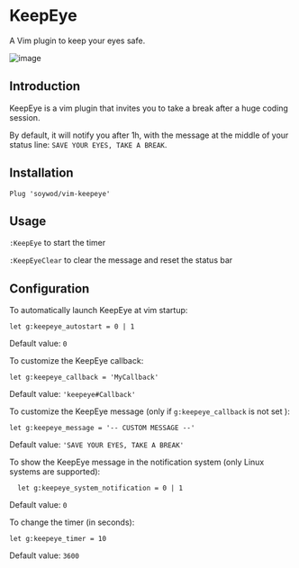 # KeepEye

A Vim plugin to keep your eyes safe.

![image](https://user-images.githubusercontent.com/10437171/40429072-0ca8f20e-5ea2-11e8-8e19-0a1a0728caf1.png)

## Introduction

KeepEye is a vim plugin that invites you to take a break after a huge coding session.

By default, it will notify you after 1h, with the message at the middle of your status line: `SAVE YOUR EYES, TAKE A BREAK`.

## Installation

```viml
Plug 'soywod/vim-keepeye'
```

## Usage

`:KeepEye` to start the timer

`:KeepEyeClear` to clear the message and reset the status bar

## Configuration

To automatically launch KeepEye at vim startup:

```viml
let g:keepeye_autostart = 0 | 1
```

Default value: `0`

To customize the KeepEye callback:

```viml
let g:keepeye_callback = 'MyCallback'
```

Default value: `'keepeye#Callback'`

To customize the KeepEye message (only if `g:keepeye_callback` is not set ):

```viml
let g:keepeye_message = '-- CUSTOM MESSAGE --'
```

Default value: `'SAVE YOUR EYES, TAKE A BREAK'`

To show the KeepEye message in the notification system (only Linux systems are supported):

```viml
  let g:keepeye_system_notification = 0 | 1
```

Default value: `0`

To change the timer (in seconds):

```viml
let g:keepeye_timer = 10
```

Default value: `3600`
